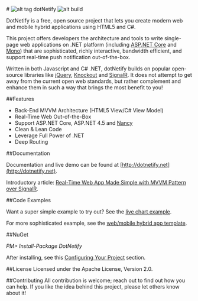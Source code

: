 #&nbsp;![alt tag](http://dotnetify.net/content/images/greendot.png) dotNetify 
![alt build](https://ci.appveyor.com/api/projects/status/github/dsuryd/dotnetify?svg=true)

DotNetify is a free, open source project that lets you create modern web and mobile hybrid applications using HTML5 and C#. 

This project offers developers the architecture and tools to write single-page web applications on .NET platform (including [ASP.NET Core](https://asp.net/core) and [Mono](http://www.mono-project.com)) that are sophisticated, richly interactive, bandwidth efficient, and support real-time push notification out-of-the-box.

Written in both Javascript and C# .NET, dotNetify builds on popular open-source libraries like 
[jQuery](http://jquery.com), [Knockout](http://knockoutjs.com) and [SignalR](http://asp.net/signalr). It does not attempt to get away from the current open web standards, but rather complement and enhance them in such a way that brings the most benefit to you!

##Features

* Back-End MVVM Architecture (HTML5 View/C# View Model)
* Real-Time Web Out-of-the-Box
* Support ASP.NET Core, ASP.NET 4.5 and [Nancy](https://github.com/dsuryd/dotNetify-Nancy-demo) 
* Clean & Lean Code
* Leverage Full Power of .NET
* Deep Routing

##Documentation

Documentation and live demo can be found at [http://dotnetify.net](http://dotnetify.net).

Introductory article: [Real-Time Web App Made Simple with MVVM Pattern over SignalR](http://www.codeproject.com/Tips/1063346/Real-Time-Web-App-Made-Simple-with-MVVM-Pattern).

##Code Examples

Want a super simple example to try out?  See the [live chart example](https://github.com/dsuryd/dotNetify-example-livechart).  

For more sophisticated example, see the [web/mobile hybrid app template](https://github.com/dsuryd/dotNetify-app-template).

##NuGet

*PM> Install-Package DotNetify*

After installing, see this [Configuring Your Project](http://dotnetify.net/index/Installing) section.

##License
Licensed under the Apache License, Version 2.0.

##Contributing
All contribution is welcome; reach out to find out how you can help.  If you like the idea behind this project, please let others know about it! 
